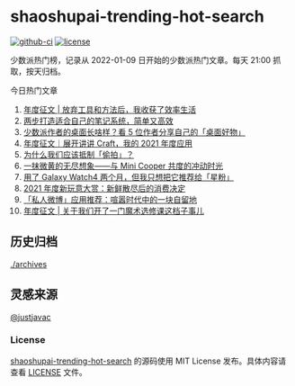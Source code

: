 
# shaoshupai-trending-hot-search

[![github-ci](https://github.com/hua1995116/shaoshupai-trending-hot-search/actions/workflows/ci.yml/badge.svg?branch=master&event=push)](https://github.com/hua1995116/shaoshupai-trending-hot-search/actions/workflows/ci.yml)
[![license](https://img.shields.io/github/license/hua1995116/shaoshupai-trending-hot-search)](https://github.com/hua1995116/shaoshupai-trending-hot-search/blob/master/LICENSE)

少数派热门榜，记录从 2022-01-09 日开始的少数派热门文章。每天 21:00 抓取，按天归档。


今日热门文章

<!-- BEGIN -->
<!-- 最后更新时间 Thu Nov 21 2024 12:27:12 GMT+0800 (China Standard Time) -->
1. [年度征文 | 放弃工具和方法后，我收获了效率生活](https://sspai.com/post/70805)
2. [两步打造适合自己的笔记系统，简单又高效](https://sspai.com/post/70841)
3. [少数派作者的桌面长啥样？看 5 位作者分享自己的「桌面好物」](https://sspai.com/post/70809)
4. [年度征文｜展开讲讲 Craft，我的 2021 年度应用](https://sspai.com/post/70778)
5. [为什么我们应该抵制「偷拍」？](https://sspai.com/post/70755)
6. [一抹微黄的无尽想象——与 Mini Cooper 共度的冲动时光](https://sspai.com/post/65185)
7. [用了 Galaxy Watch4 两个月，但我只想把它推荐给「星粉」](https://sspai.com/post/70741)
8. [2021 年度新玩意大赏：新鲜散尽后的消费决定](https://sspai.com/post/70695)
9. [「私人微博」应用推荐：喧嚣时代中的一块自留地](https://sspai.com/post/70739)
10. [年度征文 | 关于我们开了一门魔术选修课这档子事儿](https://sspai.com/post/70626)
<!-- END -->

## 历史归档 

[./archives](./archives)

## 灵感来源

[@justjavac](https://github.com/justjavac)

### License

[shaoshupai-trending-hot-search](https://github.com/it985/shaoshupai-trending-hot-search)
的源码使用 MIT License 发布。具体内容请查看 [LICENSE](./LICENSE) 文件。

